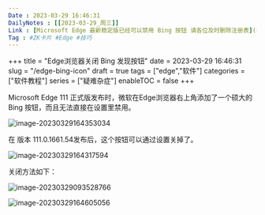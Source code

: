 ```yaml
---
Date : 2023-03-29 16:46:31
DailyNotes : [[2023-03-29_周三]]
Link : [Microsoft Edge 最新稳定版已经可以禁用 Bing 按钮 请各位及时删除注册表](https://www.landiannews.com/archives/97983.html?utm_sources=ourl.co&utm_medium=social&utm_campaign=none)
Tag : #ZK卡片 #Edge #技巧 
---
```


+++
title = "Edge浏览器关闭 Bing 发现按钮"
date =  2023-03-29 16:46:31
slug = "/edge-bing-icon"
draft = true
tags = ["edge","软件"]
categories = ["软件教程"]
series = ["疑难杂症"]
enableTOC = false
+++



Microsoft Edge 111 正式版发布时，微软在Edge浏览器右上角添加了一个硕大的 Bing 按钮，而且无法直接在设置里禁用。

![image-20230329164353034](https://kiwi4814-1256211473.cos.ap-nanjing.myqcloud.com/img/image-20230329164353034.webp)

在 版本 111.0.1661.54发布后，这个按钮可以通过设置关掉了。

![image-20230329164317594](https://kiwi4814-1256211473.cos.ap-nanjing.myqcloud.com/img/image-20230329164317594.webp)

关闭方法如下：

![image-20230329093528766](https://kiwi4814-1256211473.cos.ap-nanjing.myqcloud.com/img/image-20230329093528766.webp)

![image-20230329164605056](https://kiwi4814-1256211473.cos.ap-nanjing.myqcloud.com/img/image-20230329164605056.webp)